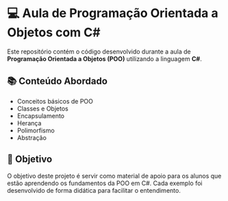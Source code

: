 # 💻 Aula de Programação Orientada a Objetos com C#

Este repositório contém o código desenvolvido durante a aula de **Programação Orientada a Objetos (POO)** utilizando a linguagem **C#**.

## 📚 Conteúdo Abordado

- Conceitos básicos de POO
- Classes e Objetos
- Encapsulamento
- Herança
- Polimorfismo
- Abstração

## 🧠 Objetivo

O objetivo deste projeto é servir como material de apoio para os alunos que estão aprendendo os fundamentos da POO em C#. Cada exemplo foi desenvolvido de forma didática para facilitar o entendimento.

